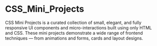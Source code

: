 # CSS_Mini_Projects
CSS Mini Projects is a curated collection of small, elegant, and fully responsive UI components and micro-interactions built using only HTML and CSS. These mini projects demonstrate a wide range of frontend techniques — from animations and forms, cards and layout designs.
